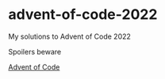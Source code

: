 # advent-of-code-2022
My solutions to Advent of Code 2022

Spoilers beware

[Advent of Code](https://adventofcode.com/2022/)
